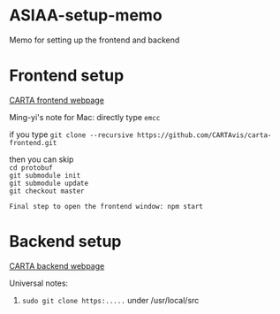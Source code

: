 # ASIAA-setup-memo
Memo for setting up the frontend and backend

# Frontend setup
[CARTA frontend webpage](https://github.com/CARTAvis/carta-frontend)

Ming-yi's note for Mac:
directly type `emcc` 

if you type
`git clone --recursive https://github.com/CARTAvis/carta-frontend.git`

then you can skip <br />
`cd protobuf `<br />`
git submodule init `<br />`
git submodule update `<br />`
git checkout master `<br />

    Final step to open the frontend window: npm start

# Backend setup 
[CARTA backend webpage](https://github.com/CARTAvis/carta-backend)

Universal notes:
1. `sudo git clone https:.....` under /usr/local/src

